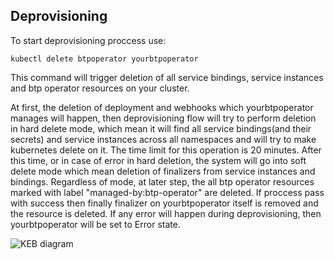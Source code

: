 ## Deprovisioning

To start deprovisioning proccess use:

```
kubectl delete btpoperator yourbtpoperator
```

This command will trigger deletion of all service bindings, service instances and btp operator resources on your cluster.

At first, the deletion of deployment and webhooks which yourbtpoperator manages will happen, then deprovisioning flow will try to perform deletion in hard delete mode, which mean it will find all service bindings(and their secrets) and service instances across all namespaces and will try to make kubernetes delete on it.
The time limit for this operation is 20 minutes.
After this time, or in case of error in hard deletion, the system will go into soft delete mode which mean deletion of finalizers from service instances and bindings.
Regardless of mode, at later step, the all btp operator resources marked with label "managed-by:btp-operator" are deleted.
If proccess pass with success then finally finalizer on yourbtpoperator itself is removed and the resource is deleted.
If any error will happen during deprovisioning, then yourbtpoperator will be set to Error state.

![KEB diagram](./assets/keb-architecture.svg)
